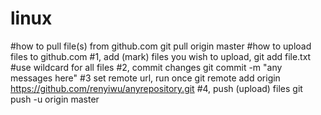  # linux
#how to pull file(s) from github.com
git pull origin master
#how to upload files to github.com
#1, add (mark) files you wish to upload,
git add file.txt #use wildcard for all files
#2, commit changes
git commit -m "any messages here"
#3 set remote url, run once
git remote add origin https://github.com/renyiwu/anyrepository.git
#4, push (upload) files
git push -u origin master
